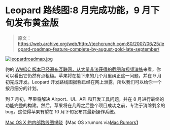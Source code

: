 # Leopard 路线图:8 月完成功能，9 月下旬发布黄金版

> 原文：<https://web.archive.org/web/http://techcrunch.com:80/2007/06/25/leopard-roadmap-feature-complete-by-august-gold-late-september/>

[![leopardroadmap.jpg](img/60bebd8be934d42d7f63cd6373debe36.png)](https://web.archive.org/web/20140403043426/http://old.crunchgear.com/wp-content/uploads/leopardroadmap.jpg "leopardroadmap.jpg")

豹的 [WWDC 版本已经遍布互联网，从大量非法获得的截图和](https://web.archive.org/web/20140403043426/http://crunchgear.com/2007/06/20/wwdc-leopard-beta-leaked-onto-bittorrent-site/)[视频演练](https://web.archive.org/web/20140403043426/http://crunchgear.com/2007/06/24/all-the-leopard-you-could-ask-for/)来看，你可以看出它仍然有点粗糙。苹果将在接下来的几个月里纠正这一问题，并在 9 月初完成开发。Leopard 开发路线图据称已经在网上泄露，所以我们可以给你一个按月细分的计划。

到 7 月初，苹果将解决 Airport、UI、API 和开发工具问题，并在 8 月进行最终的功能完整的构建。然后，苹果将在几周之后整个项目成功之前，专注于消除剩余的 bug。这使得苹果有望在 10 月下旬发布其最新操作系统。

[Mac OS X 豹内部路线图揭晓](https://web.archive.org/web/20140403043426/http://software.macscoop.com/articles/2007/06/22/mac-os-x-leopard-internal-roadmap-revealed)【Mac OS xrumors via[Mac Rumors](https://web.archive.org/web/20140403043426/http://www.macrumors.com/2007/06/24/leopard-development-roadmap-revealed/)】